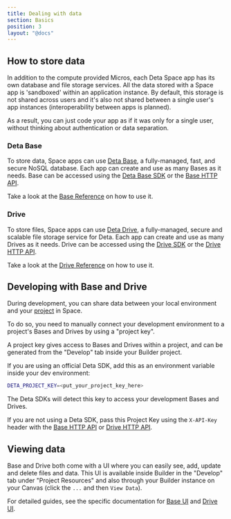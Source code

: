 ```yaml
---
title: Dealing with data
section: Basics
position: 3
layout: "@docs"
---
```



## How to store data

In addition to the compute provided Micros, each Deta Space app has its own database and file storage services. All the data stored with a Space app is 'sandboxed' within an application instance. By default, this storage is not shared across users and it's also not shared between a single user's app instances (interoperability between apps is planned).

As a result, you can just code your app as if it was only for a single user, without thinking about authentication or data separation.

### Deta Base

To store data, Space apps can use [Deta Base](),  a fully-managed, fast, and secure NoSQL database. Each app can create and use as many Bases as it needs. Base can be accessed using the [Deta Base SDK](/docs/en/reference/base/sdk) or the [Base HTTP API](/docs/en/reference/base/HTTP).

Take a look at the [Base Reference]() on how to use it.

### Drive

To store files, Space apps can use [Deta Drive](), a fully-managed, secure and scalable file storage service for Deta. Each app can create and use as many Drives as it needs. Drive can be accessed using the [Drive SDK](/docs/en/reference/drive/sdk) or the [Drive HTTP API](/docs/en/reference/drive/HTTP).

Take a look at the [Drive Reference]() on how to use it.

## Developing with Base and Drive

During development, you can share data between your local environment and your [project](/docs/en/basics/projects) in Space.

To do so, you need to manually connect your development environment to a project's Bases and Drives by using a "project key".

A project key gives access to Bases and Drives within a project, and can be generated from the "Develop" tab inside your Builder project.

If you are using an official Deta SDK, add this as an environment variable inside your dev environment:

```bash
DETA_PROJECT_KEY=<put_your_project_key_here>
```

The Deta SDKs will detect this key to access your development Bases and Drives.

If you are not using a Deta SDK, pass this Project Key using the `X-API-Key` header with the [Base HTTP API](/docs/en/reference/base/HTTP#auth) or [Drive HTTP API](/docs/en/reference/drive/HTTP#auth).

## Viewing data

Base and Drive both come with a UI where you can easily see, add, update and delete files and data. This UI is available inside Builder in the "Develop" tab under "Project Resources" and also through your Builder instance on your Canvas (click the `...` and then `View Data`).

For detailed guides, see the specific documentation for [Base UI](/docs/en/reference/base/base_ui) and [Drive UI](/docs/en/reference/drive/drive_ui).